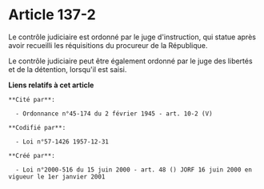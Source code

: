 # Article 137-2

Le contrôle judiciaire est ordonné par le juge d'instruction, qui statue après avoir recueilli les réquisitions du procureur
de la République.

Le contrôle judiciaire peut être également ordonné par le juge des libertés et de la détention, lorsqu'il est saisi.

**Liens relatifs à cet article**

	**Cité par**:

	  - Ordonnance n°45-174 du 2 février 1945 - art. 10-2 (V)

	**Codifié par**:

	  - Loi n°57-1426 1957-12-31

	**Créé par**:

	  - Loi n°2000-516 du 15 juin 2000 - art. 48 () JORF 16 juin 2000 en vigueur le 1er janvier 2001
